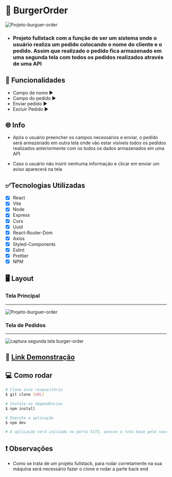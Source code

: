 # 🍔 BurgerOrder
![Projeto-burguer-order](https://github.com/Renanjuniior6/BurgerOrder/assets/106713211/255e583a-89d6-49aa-a5d6-226127168c8e)

- ### Projeto fullstack com a função de ser um sistema onde o usuário realiza um pedido colocando o nome do cliente e o pedido. Assim que realizado o pedido fica armazenado em uma segunda tela com todos os pedidos realizados através de uma API

## 🔧 Funcionalidades 
- Campo de nome ▶
- Campo do pedido ▶
- Enviar pedido ▶
- Excluir Pedido ▶

## 🌐 Info 
- Após o usuário preencher os campos necessários e enviar, o pedido será armazenado em outra tela onde vão estar visíveis todos os pedidos realizados anteriormente com os todos os dados 
armazenados em uma API

- Caso o usuário não insirir nenhuma informação e clicar em enviar um aviso aparecerá na tela

## ✅Tecnologias Utilizadas 
- [X] React
- [X] Vite
- [X] Node
- [X] Express
- [X] Cors
- [X] Uuid
- [X] React-Router-Dom
- [X] Axios
- [X] Styled-Components
- [X] Eslint
- [X] Prettier
- [X] NPM

## 🖥 Layout
 ### Tela Principal
 <hr />

 ![Projeto-burguer-order](https://github.com/Renanjuniior6/BurgerOrder/assets/106713211/a2950884-9b82-412a-8fa4-fdce813ae5fc)

### Tela de Pedidos
<hr />

![captura segunda tela burger-order](https://github.com/Renanjuniior6/BurgerOrder/assets/106713211/d31d2b29-54f1-4a38-a6f5-461a3223de47)


## 📲 [Link Demonstração](https://code-burger-order.netlify.app/)

## 💻 Como rodar

```bash
# Clone este respositório
$ git clone [URL]

# Instale as dependências
$ npm install

# Execute a aplicação
$ npm dev

# A aplicação será iniciada na porta 5173, acesse a rota base pelo navegador: http://localhost:5173
```

## ❗ Observações 
- Como se trata de um projeto fullstack, para rodar corretamente na sua máquina será necessário fazer o clone e rodar a parte back end

